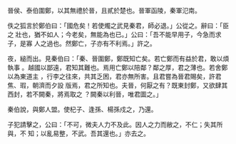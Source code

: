 晉侯、泰伯圍鄭，以其無禮於晉，且貳於楚也。晉軍函陵，秦軍氾南。

佚之狐言於鄭伯曰：「國危矣！若使燭之武見秦君，師必退。」公從之。辭曰：「臣之
壯也，猶不如人；今老矣，無能為也已。」公曰：「吾不能早用子，今急而求子，是寡
人之過也。然鄭亡，子亦有不利焉。」許之。

夜，縋而出。見秦伯曰：「秦、晉圍鄭，鄭既知亡矣。若亡鄭而有益於君，敢以煩執事
。越國以鄙遠，君知其難也。焉用亡鄭以陪鄰？鄰之厚，君之薄也。若舍鄭以為東道主
，行李之往來，共其乏困，君亦無所害。且君嘗為晉君賜矣，許君焦、瑕，朝濟而夕設
版焉，君之所知也。夫晉，何厭之有？既東封鄭，又欲肆其西封，若不闕秦，將焉取之
？闕秦以利晉，唯君圖之。」

秦伯說，與鄭人盟。使杞子、逢孫、楊孫戍之，乃還。

子犯請擊之，公曰：「不可，微夫人力不及此。因人之力而敝之，不仁；失其所與，不
知；以亂易整，不武。吾其還也。」亦去之。

